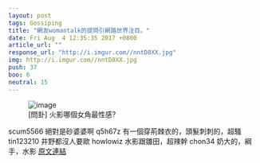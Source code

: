 ```yaml
---
layout: post
tags: Gossiping
title: "網友womantalk的提問引網路世界注目。"
date: Fri Aug  4 12:35:35 2017 +0800
article_url: ""
response_url: "http://i.imgur.com//nntD8XX.jpg"
img: http://i.imgur.com//nntD8XX.jpg
push: 37
boo: 6
neutral: 15
---
```


<figure>
<img src="http://i.imgur.com//nntD8XX.jpg" alt="image">
<figcaption>
[問卦] 火影哪個女角最性感?
</figcaption>
</figure>



scum5566
	絕對是砂婆婆啊
q5h67z
	有一個穿荊棘衣的，頭髮刺刺的，超騷
tin123210
	井野都沒人要歐
howlowiz
	水影跟雛田，超辣幹
chon34
	奶大的，綱手，水影
<a href = "https://www.ptt.cc/bbs/Gossiping/M.1501821338.A.B72.html">原文連結</a>

